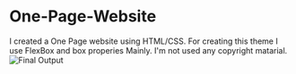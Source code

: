 # One-Page-Website
I created a One Page website using HTML/CSS.
For creating this theme I use FlexBox and box properies  Mainly.
I'm not used any copyright matarial.
![Final Output](https://user-images.githubusercontent.com/67104868/119194520-d3731380-baa0-11eb-89c0-6e0d1594eaba.png)
